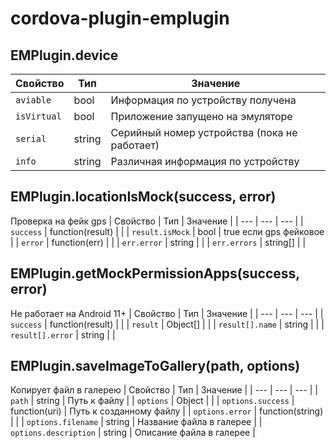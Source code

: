 # cordova-plugin-emplugin

## EMPlugin.device
| Свойство | Тип | Значение |
| --- | --- | --- |
| `aviable` | bool | Информация по устройству получена |
| `isVirtual` | bool | Приложение запущено на эмуляторе |
| `serial` | string | Серийный номер устройства (пока не работает) |
| `info` | string | Различная информация по устройству |

## EMPlugin.locationIsMock(success, error)
Проверка на фейк gps
| Свойство | Тип | Значение |
| --- | --- | --- |
| `success` | function(result) |  |
| `result.isMock` | bool | true если gps фейковое |
| `error` | function(err) |  |
| `err.error` | string |  |
| `err.errors` | string[] |  |

## EMPlugin.getMockPermissionApps(success, error)
Не работает на Android 11+
| Свойство | Тип | Значение |
| --- | --- | --- |
| `success` | function(result) |  |
| `result` | Object[] |  |
| `result[].name` | string |  |
| `result[].error` | string |  |

## EMPlugin.saveImageToGallery(path, options)
Копирует файл в галерею
| Свойство | Тип | Значение |
| --- | --- | --- |
| `path` | string | Путь к файлу |
| `options` | Object |  |
| `options.success` | function(uri) | Путь к созданному файлу |
| `options.error` | function(string) |  |
| `options.filename` | string | Название файла в галерее |
| `options.description` | string | Описание файла в галерее |